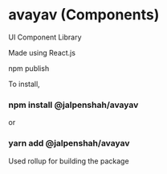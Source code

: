 # avayav (Components)
UI Component Library

Made using React.js

npm publish

To install,

### npm install @jalpenshah/avayav
or 
### yarn add @jalpenshah/avayav


Used rollup for building the package
